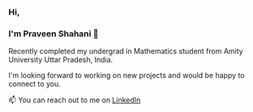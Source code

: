 ### Hi, 
### I'm Praveen Shahani 👋
Recently completed my undergrad in Mathematics student from Amity University Uttar Pradesh, India.

I'm looking forward to working on new projects and would be happy to connect to you.


 📫 You can reach out to me on [LinkedIn](https://www.linkedin.com/in/praveen-shahani-a99906196/)


<!--
**PSha98/PSha98** is a ✨ _special_ ✨ repository because its `README.md` (this file) appears on your GitHub profile.

Here are some ideas to get you started:

- 🔭 I’m currently working on ...
- 🌱 I’m currently learning ...
- 👯 I’m looking to collaborate on ...
- 🤔 I’m looking for help with ...
- 💬 Ask me about ...
- 📫 How to reach me: ...
- 😄 Pronouns: ...
- ⚡ Fun fact: ...
-->
